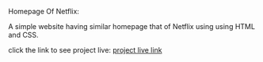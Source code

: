 Homepage Of Netflix:

A simple website having similar homepage that of Netflix using using HTML and CSS.


click the link to see project live:
[project live link](https://lavanyamargam.github.io/Bharath_webdevelopement_internship-HomePageOfNetflix/)
